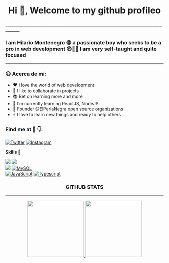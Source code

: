 <h1 align="center">Hi 👋, Welcome to my github profileo</h1>
_____________________________________________________________________________________

### I am Hilario Montenegro 😁 a passionate boy who seeks to be a pro in web development 😎👨‍💻 I am very self-taught and quite focused
______________________________________________________________________________________


### 😉 Acerca de mí:
- ♥️ I love the world of web development
- 👯 I like to collaborate in projects
- 📚 Bet on learning more and more
- 🌱 I’m currently learning ReactJS, NodeJS
- 🚀 Founder [@ElPerlaNegra](https://github.com/elperlanegra) open source organizations
- ⚡ I love to learn new things and ready to help others

### Find me at 🤖 👇:

[![Twitter](https://img.shields.io/badge/Twitter-@HilarioMontene4-1DA1F2?style=for-the-badge&logo=twitter&logoColor=white&labelColor=101010)](https://twitter.com/HilarioMontene4)
[![Instagram](https://img.shields.io/badge/Instagram-@winy_paint-E4405F?style=for-the-badge&logo=instagram&logoColor=white&labelColor=101010)](https://instagram.com/winy_paint)
<!-- [![LinkedIn](https://img.shields.io/badge/LinkedIn-manuelduarte077-0077B5?style=for-the-badge&logo=linkedin&logoColor=white&labelColor=101010)](https://www.linkedin.com/in/manuelduarte077)
 -->
 
**Skills 🚀**

[![](https://img.shields.io/badge/ReactJS-5ed4f4?style=for-the-badge&logo=react&logoColor=22272E&labelColor=f0f0f0)](https://reactjs.org/)
[![](https://img.shields.io/badge/NodeJS-68A063?style=for-the-badge&logo=node.js&logoColor=22272E&labelColor=f0f0f0)](https://reactjs.org/)
</br>
[![](https://img.shields.io/badge/Mongodb-53A34E?style=for-the-badge&logo=mongodb&logoColor=22272E&labelColor=f0f0f0)](https://www.mongodb.com/)
[![MySQL](https://img.shields.io/badge/MySQL-4479A1?style=for-the-badge&logo=mysql&logoColor=22272E&labelColor=f0f0f0)]()
</br>
[![JavaScript](https://img.shields.io/badge/JavaScript-F7DF1E?style=for-the-badge&logo=javascript&logoColor=22272E&labelColor=f0f0f0)]()
[![Typescript](https://img.shields.io/badge/TypeScript-007acc?style=for-the-badge&logo=Typescript&logoColor=22272E&labelColor=f0f0f0)]()


<h3 align="center">GITHUB STATS<hr/></h3>

<p align="center">
  <a href="https://github.com/mrdebugcode">
    <img height="180em" src="https://github-readme-stats-eight-theta.vercel.app/api?username=mrdebugcode&show_icons=true&theme=dracula&include_all_commits=true&count_private=true"/>
    <img height="180em" src="https://github-readme-stats-eight-theta.vercel.app/api/top-langs/?username=mrdebugcode&layout=compact&langs_count=8&theme=dracula"/>
  </a>  
</p>
<!--
**mrdebugcode/mrdebugcode** is a ✨ _special_ ✨ repository because its `README.md` (this file) appears on your GitHub profile.

Here are some ideas to get you started:

- 🔭 I’m currently working on ...

- 👯 I’m looking to collaborate on ...
- 🤔 I’m looking for help with ...
- 💬 Ask me about ...
- 📫 How to reach me: ...
- 😄 Pronouns: ...
- ⚡ Fun fact: ...
-->

